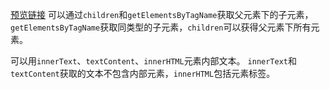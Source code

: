 [预览链接]()
可以通过`children`和`getElementsByTagName`获取父元素下的子元素，`getElementsByTagName`获取同类型的子元素，`children`可以获得父元素下所有元素。

可以用`innerText`、`textContent`、`innerHTML`元素内部文本。
`innerText`和`textContent`获取的文本不包含内部元素，`innerHTML`包括元素标签。